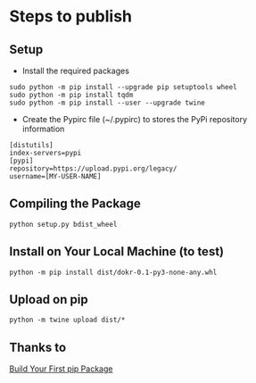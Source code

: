 # Steps to publish

## Setup

- Install the required packages

```shell
sudo python -m pip install --upgrade pip setuptools wheel
sudo python -m pip install tqdm
sudo python -m pip install --user --upgrade twine
```

- Create the Pypirc file (~/.pypirc) to stores the PyPi repository information

```shell
[distutils] 
index-servers=pypi
[pypi] 
repository=https://upload.pypi.org/legacy/ 
username=[MY-USER-NAME]
```

## Compiling the Package
  
```shell
python setup.py bdist_wheel
```

## Install on Your Local Machine (to test)

```shell
python -m pip install dist/dokr-0.1-py3-none-any.whl
```

## Upload on pip

```shell
python -m twine upload dist/*
```

## Thanks to

[Build Your First pip Package](https://dzone.com/articles/executable-package-pip-install)
